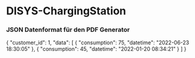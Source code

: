# DISYS-ChargingStation




### JSON Datenformat für den PDF Generator
{
  "customer_id": 1,
  "data": [
    {
      "consumption": 75,
      "datetime": "2022-06-23 18:30:05"
    },
    {
      "consumption": 45,
      "datetime": "2022-01-20 08:34:21"
    }
  ]
}
